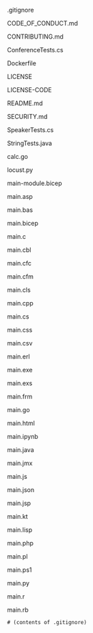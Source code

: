 .gitignore

CODE_OF_CONDUCT.md

CONTRIBUTING.md

ConferenceTests.cs

Dockerfile

LICENSE

LICENSE-CODE

README.md

SECURITY.md

SpeakerTests.cs

StringTests.java

calc.go

locust.py

main-module.bicep

main.asp

main.bas

main.bicep

main.c

main.cbl

main.cfc

main.cfm

main.cls

main.cpp

main.cs

main.css

main.csv

main.erl

main.exe

main.exs

main.frm

main.go

main.html

main.ipynb

main.java

main.jmx

main.js

main.json

main.jsp

main.kt

main.lisp

main.php

main.pl

main.ps1

main.py

main.r

main.rb

```
# (contents of .gitignore)
